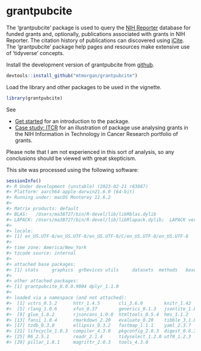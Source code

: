 
<!-- README.md is generated from README.Rmd. Please edit that file -->

# grantpubcite

<!-- badges: start -->
<!-- badges: end -->

The ‘grantpubcite’ package is used to query the [NIH
Reporter](https://reporter.nih.gov/) database for funded grants and,
optionally, publications associated with grants in NIH Reporter. The
citation history of publications can discovered using
[iCite](https://icite.od.nih.gov/). The ‘grantpubcite’ package help
pages and resources make extensive use of ‘tidyverse’ concepts.

Install the development version of grantpubcite from
[github](https://github.com/mtmorgan/grantpubcite).

``` r
devtools::install_github("mtmorgan/grantpubcite")
```

Load the library and other packages to be used in the vignette.

``` r
library(grantpubcite)
```

See

-   [Get started](articles/grantpubcite.html) for an introduction to the
    package.
-   [Case study: ITCR](articles/case_study_itcr) for an illustration of
    package use analysing grants in the NIH Information in Technology in
    Cancer Research portfolio of grants.

Please note that I am not experienced in this sort of analysis, so any
conclusions should be viewed with great skepticism.

This site was processed using the following software:

``` r
sessionInfo()
#> R Under development (unstable) (2023-02-21 r83887)
#> Platform: aarch64-apple-darwin21.6.0 (64-bit)
#> Running under: macOS Monterey 12.6.2
#> 
#> Matrix products: default
#> BLAS:   /Users/ma38727/bin/R-devel/lib/libRblas.dylib 
#> LAPACK: /Users/ma38727/bin/R-devel/lib/libRlapack.dylib;  LAPACK version 3.11.0
#> 
#> locale:
#> [1] en_US.UTF-8/en_US.UTF-8/en_US.UTF-8/C/en_US.UTF-8/en_US.UTF-8
#> 
#> time zone: America/New_York
#> tzcode source: internal
#> 
#> attached base packages:
#> [1] stats     graphics  grDevices utils     datasets  methods   base     
#> 
#> other attached packages:
#> [1] grantpubcite_0.0.0.9004 dplyr_1.1.0            
#> 
#> loaded via a namespace (and not attached):
#>  [1] vctrs_0.5.2      httr_1.4.5       cli_3.6.0        knitr_1.42      
#>  [5] rlang_1.0.6      xfun_0.37        generics_0.1.3   jsonlite_1.8.4  
#>  [9] glue_1.6.2       rjsoncons_1.0.0  htmltools_0.5.4  hms_1.1.2       
#> [13] fansi_1.0.4      rmarkdown_2.20   evaluate_0.20    tibble_3.1.8    
#> [17] tzdb_0.3.0       ellipsis_0.3.2   fastmap_1.1.1    yaml_2.3.7      
#> [21] lifecycle_1.0.3  compiler_4.3.0   pkgconfig_2.0.3  digest_0.6.31   
#> [25] R6_2.5.1         readr_2.1.4      tidyselect_1.2.0 utf8_1.2.3      
#> [29] pillar_1.8.1     magrittr_2.0.3   tools_4.3.0
```
